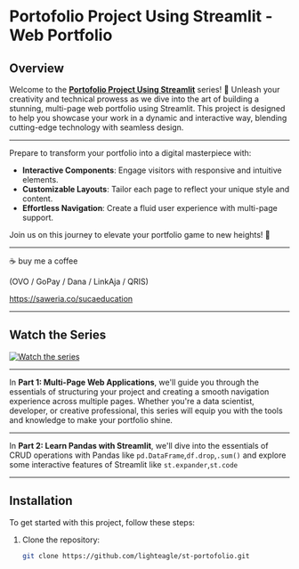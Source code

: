 # Portofolio Project Using Streamlit - Web Portfolio

## Overview

Welcome to the **[Portofolio Project Using Streamlit](https://www.youtube.com/playlist?list=PLGXGOHg9776WlK6VG3zfx7MoFucNXldw3)** series! 🌟 Unleash your creativity and technical prowess as we dive into the art of building a stunning, multi-page web portfolio using Streamlit. This project is designed to help you showcase your work in a dynamic and interactive way, blending cutting-edge technology with seamless design.

---

Prepare to transform your portfolio into a digital masterpiece with:

- **Interactive Components**: Engage visitors with responsive and intuitive elements.
- **Customizable Layouts**: Tailor each page to reflect your unique style and content.
- **Effortless Navigation**: Create a fluid user experience with multi-page support.

Join us on this journey to elevate your portfolio game to new heights! 🚀

---

☕ buy me a coffee

(OVO / GoPay / Dana / LinkAja / QRIS)

<https://saweria.co/sucaeducation>

---

## Watch the Series

[![Watch the series](https://img.youtube.com/vi/jYL6tdUnOxc/0.jpg)](https://www.youtube.com/playlist?list=PLGXGOHg9776WlK6VG3zfx7MoFucNXldw3)

---

In **Part 1: Multi-Page Web Applications**, we'll guide you through the essentials of structuring your project and creating a smooth navigation experience across multiple pages. Whether you're a data scientist, developer, or creative professional, this series will equip you with the tools and knowledge to make your portfolio shine.

---

In **Part 2: Learn Pandas with Streamlit**, we'll dive into the essentials of CRUD operations with Pandas like `pd.DataFrame`,`df.drop`,`.sum()` and explore some interactive features of Streamlit like `st.expander`,`st.code`

---

## Installation

To get started with this project, follow these steps:

1. Clone the repository:

   ```bash
   git clone https://github.com/lighteagle/st-portofolio.git
